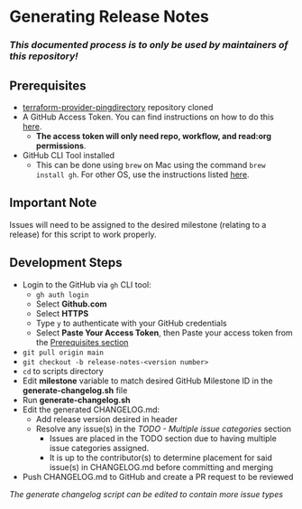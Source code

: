 # Generating Release Notes
### *This documented process is to only be used by maintainers of this repository!*
## Prerequisites
- [terraform-provider-pingdirectory](https://github.com/pingidentity/terraform-provider-pingdirectory) repository cloned
- A GitHub Access Token. You can find instructions on how to do this [here](https://docs.github.com/en/authentication/keeping-your-account-and-data-secure/creating-a-personal-access-token#creating-a-personal-access-token-classic).
  - **The access token will only need repo, workflow, and read:org permissions**.
- GitHub CLI Tool installed
  - This can be done using `brew` on Mac using the command `brew install gh`. For other OS, use the instructions listed [here](https://cli.github.com/manual/installation).
  
## Important Note
Issues will need to be assigned to the desired milestone (relating to a release) for this script to work properly.
  
## Development Steps
- Login to the GitHub via `gh` CLI tool:
  - `gh auth login`
  - Select **Github.com**
  - Select **HTTPS**
  - Type `y` to authenticate with your GitHub credentials
  - Select **Paste Your Access Token**, then Paste your access token from the [Prerequisites section](#prerequisites)
- `git pull origin main`
- `git checkout -b release-notes-<version number>`
- `cd` to scripts directory
- Edit **milestone** variable to match desired GitHub Milestone ID in the **generate-changelog.sh** file 
- Run **generate-changelog.sh**
- Edit the generated CHANGELOG.md:
  - Add release version desired in header
  - Resolve any issue(s) in the *TODO - Multiple issue categories* section
    - Issues are placed in the TODO section due to having multiple issue categories assigned. 
    - It is up to the contributor(s) to determine placement for said issue(s) in CHANGELOG.md before committing and merging
- Push CHANGELOG.md to GitHub and create a PR request to be reviewed

*The generate changelog script can be edited to contain more issue types*